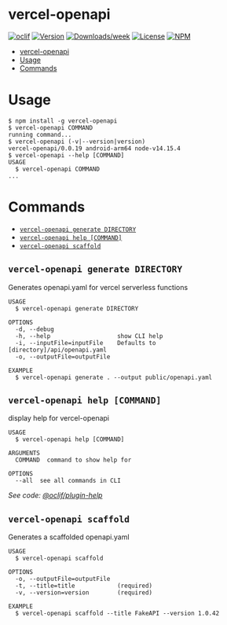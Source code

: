 # vercel-openapi

[![oclif](https://img.shields.io/badge/cli-oclif-brightgreen.svg)](https://oclif.io)
[![Version](https://img.shields.io/npm/v/vercel-openapi.svg)](https://npmjs.org/package/vercel-openapi)
[![Downloads/week](https://img.shields.io/npm/dw/vercel-openapi.svg)](https://npmjs.org/package/vercel-openapi)
[![License](https://img.shields.io/npm/l/vercel-openapi.svg)](https://github.com/Mause/vercel-openapi/blob/master/package.json)
[![NPM](https://nodei.co/npm/vercel-openapi.png)](https://nodei.co/npm/vercel-openapi/)

<!-- toc -->

- [vercel-openapi](#vercel-openapi)
- [Usage](#usage)
- [Commands](#commands)
<!-- tocstop -->

# Usage

<!-- usage -->

```sh-session
$ npm install -g vercel-openapi
$ vercel-openapi COMMAND
running command...
$ vercel-openapi (-v|--version|version)
vercel-openapi/0.0.19 android-arm64 node-v14.15.4
$ vercel-openapi --help [COMMAND]
USAGE
  $ vercel-openapi COMMAND
...
```

<!-- usagestop -->

# Commands

<!-- commands -->

- [`vercel-openapi generate DIRECTORY`](#vercel-openapi-generate-directory)
- [`vercel-openapi help [COMMAND]`](#vercel-openapi-help-command)
- [`vercel-openapi scaffold`](#vercel-openapi-scaffold)

## `vercel-openapi generate DIRECTORY`

Generates openapi.yaml for vercel serverless functions

```
USAGE
  $ vercel-openapi generate DIRECTORY

OPTIONS
  -d, --debug
  -h, --help                   show CLI help
  -i, --inputFile=inputFile    Defaults to [directory]/api/openapi.yaml
  -o, --outputFile=outputFile

EXAMPLE
  $ vercel-openapi generate . --output public/openapi.yaml
```

## `vercel-openapi help [COMMAND]`

display help for vercel-openapi

```
USAGE
  $ vercel-openapi help [COMMAND]

ARGUMENTS
  COMMAND  command to show help for

OPTIONS
  --all  see all commands in CLI
```

_See code: [@oclif/plugin-help](https://github.com/oclif/plugin-help/blob/v3.2.3/src/commands/help.ts)_

## `vercel-openapi scaffold`

Generates a scaffolded openapi.yaml

```
USAGE
  $ vercel-openapi scaffold

OPTIONS
  -o, --outputFile=outputFile
  -t, --title=title            (required)
  -v, --version=version        (required)

EXAMPLE
  $ vercel-openapi scaffold --title FakeAPI --version 1.0.42
```

<!-- commandsstop -->

